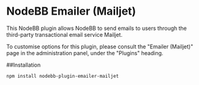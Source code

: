 # NodeBB Emailer (Mailjet)

This NodeBB plugin allows NodeBB to send emails to users through the third-party transactional email service Mailjet.

To customise options for this plugin, please consult the "Emailer (Mailjet)" page in the administration panel, under the "Plugins" heading.

##Installation

    npm install nodebb-plugin-emailer-mailjet
